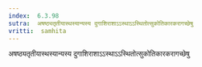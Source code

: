 ```yaml
---
index:  6.3.98
sutra:  अषष्ठ्यतृतीयास्थस्यान्यस्य दुगाशिराशाऽऽस्थाऽऽस्थितोत्सुकोतिकारकरागच्छेषु
vritti:  samhita 
---
```


अषष्ठ्यतृतीयास्थस्यान्यस्य दुगाशिराशाऽऽस्थाऽऽस्थितोत्सुकोतिकारकरागच्छेषु

